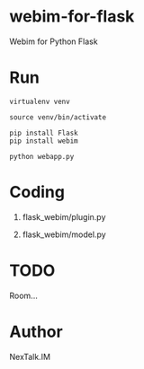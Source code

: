 webim-for-flask
===============

Webim for Python Flask

Run
===

    virtualenv venv

    source venv/bin/activate

    pip install Flask
    pip install webim

    python webapp.py

Coding
======

1. flask_webim/plugin.py

2. flask_webim/model.py

    
TODO
====

Room...

Author
======

NexTalk.IM

